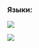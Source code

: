 
### Языки:
 <img src="https://cdn.jsdelivr.net/gh/devicons/devicon@latest/icons/python/python-original.svg" />

![](http://github-profile-summary-cards.vercel.app/api/cards/repos-per-language?username=igmunv&theme=github_dark) 
